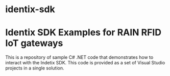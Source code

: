 # identix-sdk

<h1>Identix SDK Examples for RAIN RFID IoT gateways</h1>

<p>This is a repository of sample C# .NET code that demonstrates how to interact with the Indetix SDK. This code is provided as a set of Visual Studio projects in a single solution.</p>